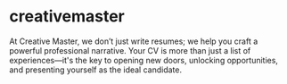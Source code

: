 # creativemaster
At Creative Master, we don’t just write resumes; we help you craft a powerful professional narrative. Your CV is more than just a list of experiences—it's the key to opening new doors, unlocking opportunities, and presenting yourself as the ideal candidate.
